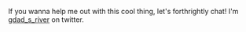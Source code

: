 If you wanna help me out with this cool thing, let's forthrightly chat! I'm [gdad_s_river](https://twitter.com/gdad_s_river) on twitter.
